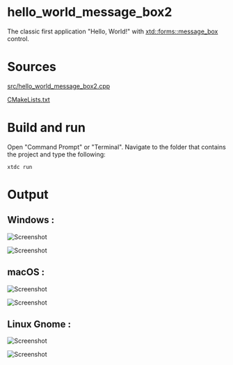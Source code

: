 # hello_world_message_box2

The classic first application "Hello, World!" with  [xtd::forms::message_box](../../../../src/xtd.forms/include/xtd/forms/message_box.h) control.

# Sources

[src/hello_world_message_box2.cpp](src/hello_world_message_box2.cpp)

[CMakeLists.txt](CMakeLists.txt)

# Build and run

Open "Command Prompt" or "Terminal". Navigate to the folder that contains the project and type the following:

```shell
xtdc run
```

# Output

## Windows :

![Screenshot](../../../../docs/pictures/examples/hello_world_message_box2_w.png)

![Screenshot](../../../../docs/pictures/examples/hello_world_message_box2_wd.png)

## macOS :

![Screenshot](../../../../docs/pictures/examples/hello_world_message_box2_m.png)

![Screenshot](../../../../docs/pictures/examples/hello_world_message_box2_md.png)

## Linux Gnome :

![Screenshot](../../../../docs/pictures/examples/hello_world_message_box2_g.png)

![Screenshot](../../../../docs/pictures/examples/hello_world_message_box2_gd.png)
